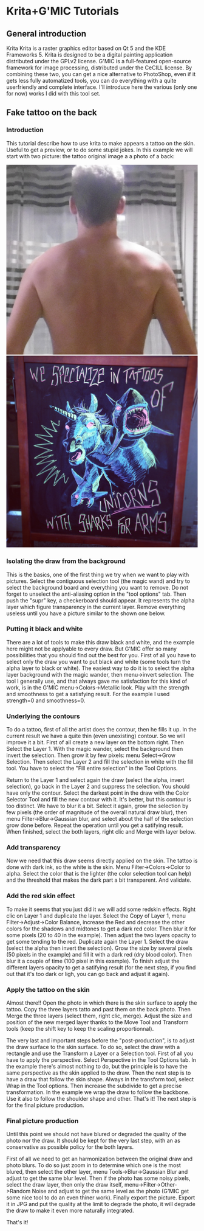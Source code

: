 # Krita+G'MIC Tutorials

## General introduction

Krita Krita is a raster graphics editor based on Qt 5 and the KDE Frameworks 5. Krita is designed to be a digital painting application distributed under the GPLv2 license.
G'MIC is a full-featured open-source framework for image processing, distributed under the CeCILL license.
By combining these two, you can get a nice alternative to PhotoShop, even if it gets less fully automatized tools, you can do everything with a quite userfriendly and complete interface.
I'll introduce here the various (only one for now) works I did with this tool set.

## Fake tattoo on the back

### Introduction

This tutorial describe how to use krita to make appears a tattoo on the skin. Useful to get a preview, or to do some stupid jokes. In this example we will start with two picture: the tattoo original image a a photo of a back:

![A back photo](./images/dos.jpeg) ![A badass chalk draw!](./images/yskjdkD.jpg)

### Isolating the draw from the background

This is the basics, one of the first thing we try when we want to play with pictures.
Select the contiguous selection tool (the magic wand) and try to select the background board and everything you want to remove. Do not forget to unselect the anti-aliasing option in the "tool options" tab.
Then push the "supr" key, a checkerboard should appear. It represents the alpha layer which figure transparency in the current layer.
Remove everything useless until you have a picture similar to the shown one below.


### Putting it black and white

There are a lot of tools to make this draw black and white, and the example here might not be applyable to every draw. But G'MIC offer so many possibilities that you should find out the best for you.
First of all you have to select only the draw you want to put black and white (some tools turn the alpha layer to black or white). The easiest way to do it is to select the alpha layer background with the magic wander, then menu->invert selection.
The tool I generally use, and that always gave me satisfaction for this kind of work, is in the G'MIC menu->Colors->Metallic look. Play with the strength and smoothness to get a satisfying result. For the example I used strength=0 and smoothness=0.

### Underlying the contours

To do a tattoo, first of all the artist does the contour, then he fills it up. In the current result we have a quite thin (even unexisting) contour. So we will improve it a bit. First of all create a new layer on the bottom right. Then Select the Layer 1. With the magic wander, select the background then invert the selection. Then grow it by few pixels: menu Select->Grow Selection.
Then select the Layer 2 and fill the selection in white with the fill tool. You have to select the "Fill entire selection" in the Tool Options.

Return to the Layer 1 and select again the draw (select the alpha, invert selection), go back in the Layer 2 and suppress the selection. You should have only the contour.
Select the darkest point in the draw with the Color Selector Tool and fill the new contour with it.
It's better, but this contour is too distinct. We have to blur it a bit. Select it again, grow the selection by few pixels (the order of magnitude of the overall natural draw blur), then menu Filter->Blur->Gaussian blur, and select about the half of the selection grow done before. Repeat the operation until you get a satifying result. When finished, select the both layers, right clic and Merge with layer below.

### Add transparency

Now we need that this draw seems directly applied on the skin. The tattoo is done with dark ink, so the white is the skin. Menu Filter->Colors->Color to alpha. Select the color that is the lighter (the color selection tool can help) and the threshold that makes the dark part a bit transparent. And validate.

### Add the red skin effect

To make it seems that you just did it we will add some redskin effects.
Right clic on Layer 1 and duplicate the layer. Select the Copy of Layer 1, menu Filter->Adjust->Color Balance, increase the Red and decrease the other colors for the shadows and midtones to get a dark red color. Then blur it for some pixels (20 to 40 in the example). Then adjust the two layers opacity to get some tending to the red.
Duplicate again the Layer 1. Select the draw (select the alpha then invert the selection). Grow the size by several pixels (50 pixels in the example) and fill it with a dark red (dry blood color). Then blur it a couple of time (100 pixel in this example). To finish adjust the different layers opacity to get a satifying result (for the next step, if you find out that it's too dark or ligh, you can go back and adjust it again).

### Apply the tattoo on the skin

Almost there!!
Open the photo in which there is the skin surface to apply the tattoo. Copy the three layers tatto and past them on the back photo. Then Merge the three layers (select them, right clic, merge).
Adjust the size and position of the new merged layer thanks to the Move Tool and Transform tools (keep the shift key to keep the scaling proportionnal).

The very last and important steps before the "post-production", is to adjust the draw surface to the skin surface. To do so, select the draw with a rectangle and use the Transform a Layer or a Selection tool. First of all you have to apply the perspective. Select Perspective in the Tool Options tab. In the example there's almost nothing to do, but the principle is to have the same perspective as the skin applied to the draw.
Then the next step is to have a draw that follow the skin shape. Always in the transform tool, select Wrap in the Tool options. Then increase the subdivide to get a precise transformation. In the example we wrap the draw to follow the backbone. Use it also to follow the shoulder shape and other. That's it! The next step is for the final picture production.

### Final picture production

Until this point we should not have blured or degraded the quality of the photo nor the draw. It should be kept for the very last step, with an as conservative as possible policy for the both layers.

First of all we need to get an harmonization between the original draw and photo blurs. To do so just zoom in to determine which one is the most blured, then select the other layer, menu Tools->Blur->Gaussian Blur and adjust to get the same blur level.
Then if the photo has some noisy pixels, select the draw layer, then only the draw itself,  menu->Filter->Other->Random Noise and adjust to get the same level as the photo (G'MIC get some nice tool to do an even thiner work).
Finally export the picture. Export it in JPG and put the quality at the limit to degrade the photo, it will degrade the draw to make it even more naturally integrated.

That's it!